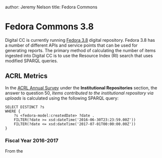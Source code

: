 author: Jeremy Nelson
title: Fedora Commons 

# Fedora Commons 3.8    
Digital CC is currently running [Fedora 3.8](/basics/software-stack#fedora-repository-fedora-commonsorg)
digital repository. Fedora 3.8 has a number of different APIs and service points that
can be used for generating reports. The primary method of calculating the number of items ingested
into Digital CC is to use the Resource Index (RI) search that uses modified SPARQL queries.

## ACRL Metrics
In the [ACRL Annual Survey](https://acrl.countingopinions.com/) under the **Institutional Repositories**
section, the answer to question 50, *Items contributed to the institutional repository via uploads* is 
calculated using the following SPARQL query:

    SELECT DISTINCT ?s 
    WHERE {
        ?s <fedora-model:createdDate> ?date .
        FILTER(?date >= xsd:dateTime('2016-06-30T23:23:59.00Z'))
        FILTER(?date <= xsd:dateTime('2017-07-01T00:00:00.00Z'))
    }

### Fiscal Year 2016-2017
From the 
